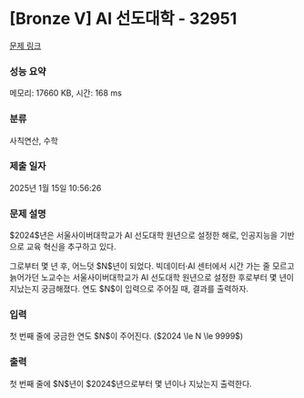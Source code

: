 # [Bronze V] AI 선도대학 - 32951 

[문제 링크](https://www.acmicpc.net/problem/32951) 

### 성능 요약

메모리: 17660 KB, 시간: 168 ms

### 분류

사칙연산, 수학

### 제출 일자

2025년 1월 15일 10:56:26

### 문제 설명

<p>$2024$년은 서울사이버대학교가 AI 선도대학 원년으로 설정한 해로, 인공지능을 기반으로 교육 혁신을 추구하고 있다.</p>

<p>그로부터 몇 년 후, 어느덧 $N$년이 되었다. 빅데이터·AI 센터에서 시간 가는 줄 모르고 늙어가던 노교수는 서울사이버대학교가 AI 선도대학 원년으로 설정한 후로부터 몇 년이 지났는지 궁금해졌다. 연도 $N$이 입력으로 주어질 때, 결과를 출력하자.</p>

### 입력 

 <p>첫 번째 줄에 궁금한 연도 $N$이 주어진다. ($2024 \le N \le 9999$)</p>

### 출력 

 <p>첫 번째 줄에 $N$년이 $2024$년으로부터 몇 년이나 지났는지 출력한다.</p>

